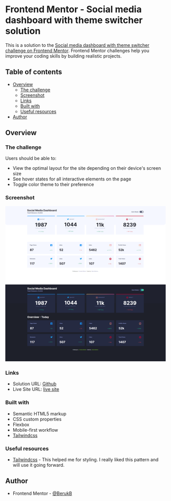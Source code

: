 # Frontend Mentor - Social media dashboard with theme switcher solution

This is a solution to the [Social media dashboard with theme switcher challenge on Frontend Mentor](https://www.frontendmentor.io/challenges/social-media-dashboard-with-theme-switcher-6oY8ozp_H). Frontend Mentor challenges help you improve your coding skills by building realistic projects. 

## Table of contents

- [Overview](#overview)
  - [The challenge](#the-challenge)
  - [Screenshot](#screenshot)
  - [Links](#links)
  - [Built with](#built-with)
  - [Useful resources](#useful-resources)
- [Author](#author)

## Overview

### The challenge

Users should be able to:

- View the optimal layout for the site depending on their device's screen size
- See hover states for all interactive elements on the page
- Toggle color theme to their preference

### Screenshot

![](./screenshots/light.png)
![](./screenshots/dark.png)

### Links

- Solution URL: [Github](https://github.com/BerukB/social-media-dashboard-with-theme-switcher/tree/main)
- Live Site URL: [live site](https://main--heartfelt-axolotl-2612c6.netlify.app/)

### Built with

- Semantic HTML5 markup
- CSS custom properties
- Flexbox
- Mobile-first workflow
- [Tailwindcss](https://tailwindcss.com/)

### Useful resources

- [Tailwindcss](https://tailwindcss.com/) - This helped me for styling. I really liked this pattern and will use it going forward.

## Author
- Frontend Mentor - [@BerukB](https://www.frontendmentor.io/profile/BerukB)

